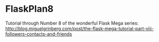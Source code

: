FlaskPlan8
==========

Tutorial through Number 8 of the wonderful Flask Mega series: http://blog.miguelgrinberg.com/post/the-flask-mega-tutorial-part-viii-followers-contacts-and-friends
